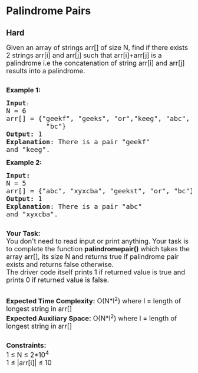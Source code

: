 # Palindrome Pairs
## Hard
<div class="problems_problem_content__Xm_eO"><p><span style="font-size:18px">Given an array of strings arr[] of size N, find if there exists 2 strings arr[i] and arr[j] such that arr[i]+arr[j] is a palindrome i.e the concatenation of string arr[i] and arr[j] results into a palindrome.</span></p>

<p><br>
<span style="font-size:18px"><strong>Example 1:</strong></span></p>

<pre><span style="font-size:18px"><strong>Input</strong></span>:
<span style="font-size:18px">N = 6
arr[] = {"geekf", "geeks", "or","keeg", "abc", 
          "bc"}
<strong>Output:</strong>&nbsp;1&nbsp;
<strong>Explanation</strong>: There is a pair "geekf"
and "keeg".</span>
</pre>

<p><strong><span style="font-size:18px">Example 2:</span></strong></p>

<pre><span style="font-size:18px"><strong>Input:</strong>
N = 5
arr[] = {"abc", "xyxcba", "geekst", "or", "bc"}
<strong>Output:&nbsp;</strong>1
<strong>Explanation</strong>: There is a pair "abc"
and "xyxcba".</span>
</pre>

<p><br>
<span style="font-size:18px"><strong>Your Task:&nbsp;&nbsp;</strong><br>
You don't need to read input or print anything. Your task is to complete the function <strong>palindromepair()</strong>&nbsp;which takes the array arr[], its size N<strong> </strong>and returns true if palindrome pair exists and returns false otherwise.<br>
The driver code itself prints 1 if returned value is true and prints 0 if returned value is false.</span><br>
&nbsp;</p>

<p><span style="font-size:18px"><strong>Expected Time Complexity:</strong> O(N*l<sup>2</sup>) where l = length of longest string in arr[]<br>
<strong>Expected Auxiliary Space:</strong> O(N*l<sup>2</sup>) where l = length of longest string in arr[]</span><br>
&nbsp;</p>

<p><span style="font-size:18px"><strong>Constraints:</strong><br>
1 ≤ N ≤ 2*10<sup>4</sup></span><br>
<span style="font-size:18px">1 ≤ |arr[i]| ≤ 10</span></p>
</div>
